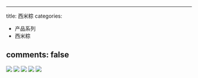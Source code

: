 
---
title: 西米粽
categories:
- 产品系列
- 西米粽

comments: false
---


<img src="/css/images/ximizong/a.png">

<img src="/css/images/ximizong/b.png">

<img src="/css/images/ximizong/c.jpg">

<img src="/css/images/ximizong/d.jpg">

<img src="/css/images/ximizong/e.jpg">